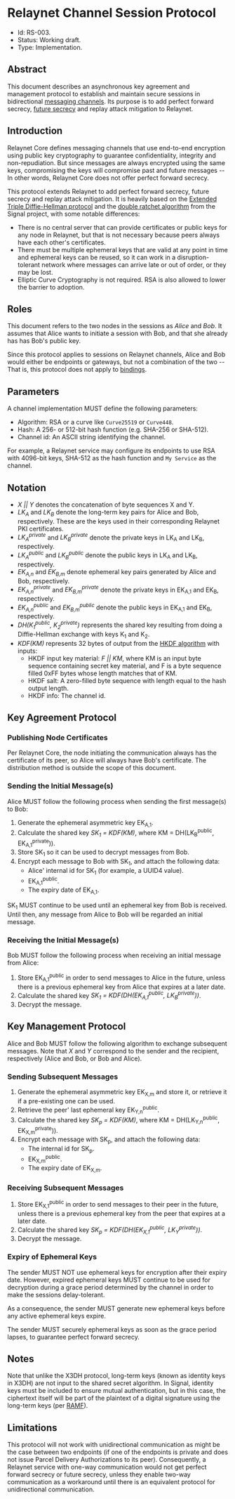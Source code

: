 # Relaynet Channel Session Protocol

- Id: RS-003.
- Status: Working draft.
- Type: Implementation.

## Abstract

This document describes an asynchronous key agreement and management protocol to establish and maintain secure sessions in bidirectional [messaging channels](rs000-core.md#messaging-protocols). Its purpose is to add perfect forward secrecy, [future secrecy](https://signal.org/blog/advanced-ratcheting/) and replay attack mitigation to Relaynet.

## Introduction

Relaynet Core defines messaging channels that use end-to-end encryption using public key cryptography to guarantee confidentiality, integrity and non-repudiation. But since messages are always encrypted using the same keys, compromising the keys will compromise past and future messages -- In other words, Relaynet Core does not offer perfect forward secrecy.

This protocol extends Relaynet to add perfect forward secrecy, future secrecy and replay attack mitigation. It is heavily based on the [Extended Triple Diffie-Hellman protocol](https://signal.org/docs/specifications/x3dh/) and the [double ratchet algorithm](https://signal.org/docs/specifications/doubleratchet/) from the Signal project, with some notable differences:

- There is no central server that can provide certificates or public keys for any node in Relaynet, but that is not necessary because peers always have each other's certificates.
- There must be multiple ephemeral keys that are valid at any point in time and ephemeral keys can be reused, so it can work in a disruption-tolerant network where messages can arrive late or out of order, or they may be lost. 
- Elliptic Curve Cryptography is not required. RSA is also allowed to lower the barrier to adoption.

## Roles

This document refers to the two nodes in the sessions as _Alice_ and _Bob_. It assumes that Alice wants to initiate a session with Bob, and that she already has has Bob's public key.

Since this protocol applies to sessions on Relaynet channels, Alice and Bob would either be endpoints or gateways, but not a combination of the two -- That is, this protocol does not apply to [bindings](rs000-core.md#message-transport-bindings).

## Parameters

A channel implementation MUST define the following parameters:

- Algorithm: RSA or a curve like `Curve25519` or `Curve448`.
- Hash: A 256- or 512-bit hash function (e.g. SHA-256 or SHA-512).
- Channel id: An ASCII string identifying the channel.

For example, a Relaynet service may configure its endpoints to use RSA with 4096-bit keys, SHA-512 as the hash function and `My Service` as the channel.

## Notation

- _X || Y_ denotes the concatenation of byte sequences X and Y.
- _LK<sub>A</sub>_ and _LK<sub>B</sub>_ denote the long-term key pairs for Alice and Bob, respectively. These are the keys used in their corresponding Relaynet PKI certificates.
- _LK<sub>A</sub><sup>private</sup>_ and _LK<sub>B</sub><sup>private</sup>_ denote the private keys in LK<sub>A</sub> and LK<sub>B</sub>, respectively.
- _LK<sub>A</sub><sup>public</sup>_ and _LK<sub>B</sub><sup>public</sup>_ denote the public keys in LK<sub>A</sub> and LK<sub>B</sub>, respectively.
- _EK<sub>A,n</sub>_ and _EK<sub>B,m</sub>_ denote ephemeral key pairs generated by Alice and Bob, respectively.
- _EK<sub>A,n</sub><sup>private</sup>_ and _EK<sub>B,m</sub><sup>private</sup>_ denote the private keys in EK<sub>A,1</sub> and EK<sub>B</sub>, respectively.
- _EK<sub>A,n</sub><sup>public</sup>_ and _EK<sub>B,m</sub><sup>public</sup>_ denote the public keys in EK<sub>A,1</sub> and EK<sub>B</sub>, respectively.
- _DH(K<sub>1</sub><sup>public</sup>, K<sub>2</sub><sup>private</sup>)_ represents the shared key resulting from doing a Diffie-Hellman exchange with keys K<sub>1</sub> and K<sub>2</sub>.
- _KDF(KM)_ represents 32 bytes of output from the [HKDF algorithm](https://en.wikipedia.org/wiki/HKDF) with inputs:
  - HKDF input key material: _F || KM_, where KM is an input byte sequence containing secret key material, and F is a byte sequence filled 0xFF bytes whose length matches that of KM.
  - HKDF salt: A zero-filled byte sequence with length equal to the hash output length.
  - HKDF info: The channel id.

## Key Agreement Protocol

### Publishing Node Certificates

Per Relaynet Core, the node initiating the communication always has the certificate of its peer, so Alice will always have Bob's certificate. The distribution method is outside the scope of this document.

### Sending the Initial Message(s)

Alice MUST follow the following process when sending the first message(s) to Bob:

1. Generate the ephemeral asymmetric key EK<sub>A,1</sub>.
1. Calculate the shared key _SK<sub>1</sub> = KDF(KM)_, where KM = DH(LK<sub>B</sub><sup>public</sup>, EK<sub>A,1</sub><sup>private</sup>)).
1. Store SK<sub>1</sub> so it can be used to decrypt messages from Bob.
1. Encrypt each message to Bob with SK<sub>1</sub>, and attach the following data:
   - Alice' internal id for SK<sub>1</sub> (for example, a UUID4 value).
   - EK<sub>A,1</sub><sup>public</sup>.
   - The expiry date of EK<sub>A,1</sub>.

SK<sub>1</sub> MUST continue to be used until an ephemeral key from Bob is received. Until then, any message from Alice to Bob will be regarded an initial message.

### Receiving the Initial Message(s)

Bob MUST follow the following process when receiving an initial message from Alice:

1. Store EK<sub>A,1</sub><sup>public</sup> in order to send messages to Alice in the future, unless there is a previous ephemeral key from Alice that expires at a later date.
1. Calculate the shared key _SK<sub>1</sub> = KDF(DH(EK<sub>A,1</sub><sup>public</sup>, LK<sub>B</sub><sup>private</sup>))_.
1. Decrypt the message.

## Key Management Protocol

Alice and Bob MUST follow the following algorithm to exchange subsequent messages. Note that _X_ and _Y_ correspond to the sender and the recipient, respectively (Alice and Bob, or Bob and Alice).

### Sending Subsequent Messages

1. Generate the ephemeral asymmetric key EK<sub>X,m</sub> and store it, or retrieve it if a pre-existing one can be used.
1. Retrieve the peer' last ephemeral key EK<sub>Y,n</sub><sup>public</sup>.
1. Calculate the shared key _SK<sub>p</sub> = KDF(KM)_, where KM = DH(LK<sub>Y,n</sub><sup>public</sup>, EK<sub>X,m</sub><sup>private</sup>)).
1. Encrypt each message with SK<sub>p</sub>, and attach the following data:
   - The internal id for SK<sub>p</sub>.
   - EK<sub>X,m</sub><sup>public</sup>.
   - The expiry date of EK<sub>X,m</sub>.

### Receiving Subsequent Messages

1. Store EK<sub>X,1</sub><sup>public</sup> in order to send messages to their peer in the future, unless there is a previous ephemeral key from the peer that expires at a later date.
1. Calculate the shared key _SK<sub>p</sub> = KDF(DH(EK<sub>X,1</sub><sup>public</sup>, LK<sub>Y</sub><sup>private</sup>))_.
1. Decrypt the message.

### Expiry of Ephemeral Keys

The sender MUST NOT use ephemeral keys for encryption after their expiry date. However, expired ephemeral keys MUST continue to be used for decryption during a grace period determined by the channel in order to make the sessions delay-tolerant.

As a consequence, the sender MUST generate new ephemeral keys before any active ephemeral keys expire.

The sender MUST securely ephemeral keys as soon as the grace period lapses, to guarantee perfect forward secrecy.

## Notes

Note that unlike the X3DH protocol, long-term keys (known as identity keys in X3DH) are not input to the shared secret algorithm. In Signal, identity keys must be included to ensure mutual authentication, but in this case, the ciphertext itself will be part of the plaintext of a digital signature using the long-term keys (per [RAMF](rs001-ramf.md)).

## Limitations

This protocol will not work with unidirectional communication as might be the case between two endpoints (if one of the endpoints is private and does not issue Parcel Delivery Authorizations to its peer). Consequently, a Relaynet service with one-way communication would not get perfect forward secrecy or future secrecy, unless they enable two-way communication as a workaround until there is an equivalent protocol for unidirectional communication.
